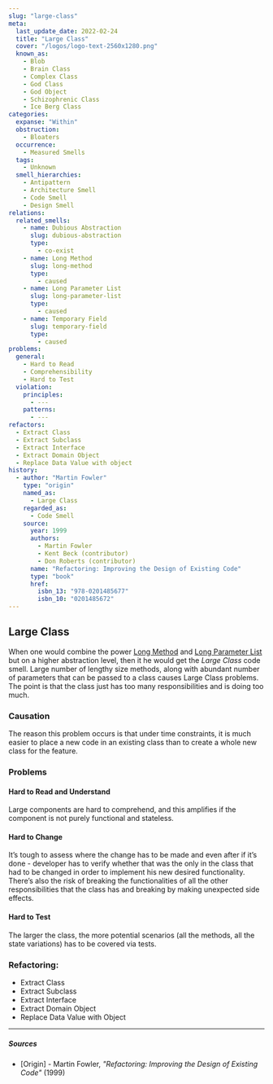 ```yaml
---
slug: "large-class"
meta:
  last_update_date: 2022-02-24
  title: "Large Class"
  cover: "/logos/logo-text-2560x1280.png"
  known_as:
    - Blob
    - Brain Class
    - Complex Class
    - God Class
    - God Object
    - Schizophrenic Class
    - Ice Berg Class
categories:
  expanse: "Within"
  obstruction:
    - Bloaters
  occurrence:
    - Measured Smells
  tags:
    - Unknown
  smell_hierarchies:
    - Antipattern
    - Architecture Smell
    - Code Smell
    - Design Smell
relations:
  related_smells:
    - name: Dubious Abstraction
      slug: dubious-abstraction
      type:
        - co-exist
    - name: Long Method
      slug: long-method
      type:
        - caused
    - name: Long Parameter List
      slug: long-parameter-list
      type:
        - caused
    - name: Temporary Field
      slug: temporary-field
      type:
        - caused
problems:
  general:
    - Hard to Read
    - Comprehensibility
    - Hard to Test
  violation:
    principles:
      - ---
    patterns:
      - ---
refactors:
  - Extract Class
  - Extract Subclass
  - Extract Interface
  - Extract Domain Object
  - Replace Data Value with object
history:
  - author: "Martin Fowler"
    type: "origin"
    named_as:
      - Large Class
    regarded_as:
      - Code Smell
    source:
      year: 1999
      authors:
        - Martin Fowler
        - Kent Beck (contributor)
        - Don Roberts (contributor)
      name: "Refactoring: Improving the Design of Existing Code"
      type: "book"
      href:
        isbn_13: "978-0201485677"
        isbn_10: "0201485672"
---
```


## Large Class

When one would combine the power [Long Method](./long-method.md) and [Long Parameter List](./long-parameter-list.md) but on a higher abstraction level, then it he would get the _Large Class_ code smell. Large number of lengthy size methods, along with abundant number of parameters that can be passed to a class causes Large Class problems. The point is that the class just has too many responsibilities and is doing too much.

### Causation

The reason this problem occurs is that under time constraints, it is much easier to place a new code in an existing class than to create a whole new class for the feature.

### Problems

#### **Hard to Read and Understand**

Large components are hard to comprehend, and this amplifies if the component is not purely functional and stateless.

#### **Hard to Change**

It’s tough to assess where the change has to be made and even after if it’s done - developer has to verify whether that was the only in the class that had to be changed in order to implement his new desired functionality. There’s also the risk of breaking the functionalities of all the other responsibilities that the class has and breaking by making unexpected side effects.

#### **Hard to Test**

The larger the class, the more potential scenarios (all the methods, all the state variations) has to be covered via tests.

### Refactoring:

- Extract Class
- Extract Subclass
- Extract Interface
- Extract Domain Object
- Replace Data Value with Object

---

##### Sources

- [Origin] - Martin Fowler, _"Refactoring: Improving the Design of Existing Code"_ (1999)
